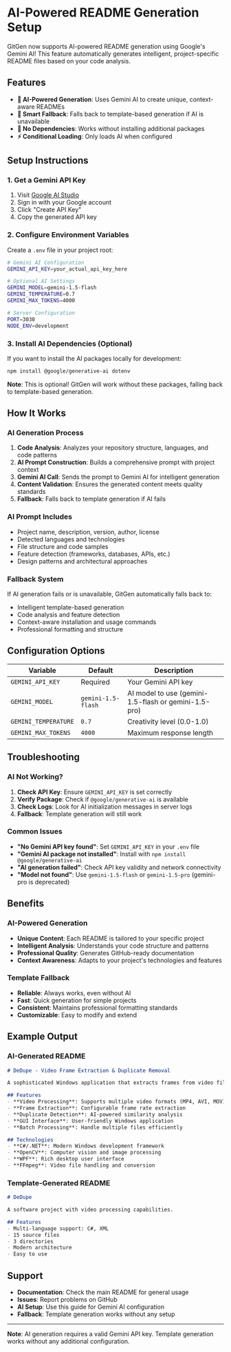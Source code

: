 # AI-Powered README Generation Setup

GitGen now supports AI-powered README generation using Google's Gemini AI! This feature automatically generates intelligent, project-specific README files based on your code analysis.

## Features

- **🤖 AI-Powered Generation**: Uses Gemini AI to create unique, context-aware READMEs
- **📝 Smart Fallback**: Falls back to template-based generation if AI is unavailable
- **🔧 No Dependencies**: Works without installing additional packages
- **⚡ Conditional Loading**: Only loads AI when configured

## Setup Instructions

### 1. Get a Gemini API Key

1. Visit [Google AI Studio](https://makersuite.google.com/app/apikey)
2. Sign in with your Google account
3. Click "Create API Key"
4. Copy the generated API key

### 2. Configure Environment Variables

Create a `.env` file in your project root:

```bash
# Gemini AI Configuration
GEMINI_API_KEY=your_actual_api_key_here

# Optional AI Settings
GEMINI_MODEL=gemini-1.5-flash
GEMINI_TEMPERATURE=0.7
GEMINI_MAX_TOKENS=4000

# Server Configuration
PORT=3030
NODE_ENV=development
```

### 3. Install AI Dependencies (Optional)

If you want to install the AI packages locally for development:

```bash
npm install @google/generative-ai dotenv
```

**Note**: This is optional! GitGen will work without these packages, falling back to template-based generation.

## How It Works

### AI Generation Process

1. **Code Analysis**: Analyzes your repository structure, languages, and code patterns
2. **AI Prompt Construction**: Builds a comprehensive prompt with project context
3. **Gemini AI Call**: Sends the prompt to Gemini AI for intelligent generation
4. **Content Validation**: Ensures the generated content meets quality standards
5. **Fallback**: Falls back to template generation if AI fails

### AI Prompt Includes

- Project name, description, version, author, license
- Detected languages and technologies
- File structure and code samples
- Feature detection (frameworks, databases, APIs, etc.)
- Design patterns and architectural approaches

### Fallback System

If AI generation fails or is unavailable, GitGen automatically falls back to:
- Intelligent template-based generation
- Code analysis and feature detection
- Context-aware installation and usage commands
- Professional formatting and structure

## Configuration Options

| Variable | Default | Description |
|----------|---------|-------------|
| `GEMINI_API_KEY` | Required | Your Gemini API key |
| `GEMINI_MODEL` | `gemini-1.5-flash` | AI model to use (gemini-1.5-flash or gemini-1.5-pro) |
| `GEMINI_TEMPERATURE` | `0.7` | Creativity level (0.0-1.0) |
| `GEMINI_MAX_TOKENS` | `4000` | Maximum response length |

## Troubleshooting

### AI Not Working?

1. **Check API Key**: Ensure `GEMINI_API_KEY` is set correctly
2. **Verify Package**: Check if `@google/generative-ai` is available
3. **Check Logs**: Look for AI initialization messages in server logs
4. **Fallback**: Template generation will still work

### Common Issues

- **"No Gemini API key found"**: Set `GEMINI_API_KEY` in your `.env` file
- **"Gemini AI package not installed"**: Install with `npm install @google/generative-ai`
- **"AI generation failed"**: Check API key validity and network connectivity
- **"Model not found"**: Use `gemini-1.5-flash` or `gemini-1.5-pro` (gemini-pro is deprecated)

## Benefits

### AI-Powered Generation
- **Unique Content**: Each README is tailored to your specific project
- **Intelligent Analysis**: Understands your code structure and patterns
- **Professional Quality**: Generates GitHub-ready documentation
- **Context Awareness**: Adapts to your project's technologies and features

### Template Fallback
- **Reliable**: Always works, even without AI
- **Fast**: Quick generation for simple projects
- **Consistent**: Maintains professional formatting standards
- **Customizable**: Easy to modify and extend

## Example Output

### AI-Generated README
```markdown
# DeDupe - Video Frame Extraction & Duplicate Removal

A sophisticated Windows application that extracts frames from video files at specified frame rates and intelligently removes duplicate frames using advanced similarity algorithms.

## Features
- **Video Processing**: Supports multiple video formats (MP4, AVI, MOV)
- **Frame Extraction**: Configurable frame rate extraction
- **Duplicate Detection**: AI-powered similarity analysis
- **GUI Interface**: User-friendly Windows application
- **Batch Processing**: Handle multiple files efficiently

## Technologies
- **C#/.NET**: Modern Windows development framework
- **OpenCV**: Computer vision and image processing
- **WPF**: Rich desktop user interface
- **FFmpeg**: Video file handling and conversion
```

### Template-Generated README
```markdown
# DeDupe

A software project with video processing capabilities.

## Features
- Multi-language support: C#, XML
- 15 source files
- 3 directories
- Modern architecture
- Easy to use
```

## Support

- **Documentation**: Check the main README for general usage
- **Issues**: Report problems on GitHub
- **AI Setup**: Use this guide for Gemini AI configuration
- **Fallback**: Template generation works without any setup

---

**Note**: AI generation requires a valid Gemini API key. Template generation works without any additional configuration.
